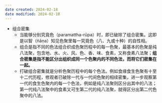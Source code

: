 ```yaml
---
date created: 2024-02-18
date modified: 2024-02-18
---
```

- 组合密集
	- 当能够分别究竟色（paramattha-rūpa）时，即已破除了组合密集。这即是以智（ñāṇa）知见色聚里每一究竟色（八、九或十种）的自性相。
	- 组合是指不同的色法组合织成色聚历程中的每一色聚，最基本的色聚是纯八法聚，包含地、水、火、风、色、香、味、食素，又称食素八法聚；**组合密集是指不能区分出组织成同一个色聚内的不同色法，而将它们密集在一起。**
	- 打破组合密集就是分析色聚历程中的每个色法。例如食缘食生色聚有十至十二代历程，修观者已破除一代与一代间色聚的相续密集，进一步观察第一代的食生色聚内的每一个色法，例如是纯八法聚则区分出其中的八法；第一代纯八法聚中的食素又可生第二代的纯八法聚，就得区分出第二代色聚中的八法。
